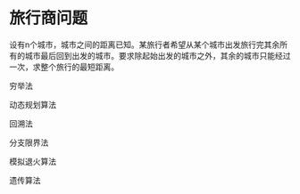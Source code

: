 # 旅行商问题
设有n个城市，城市之间的距离已知。某旅行者希望从某个城市出发旅行完其余所有的城市最后回到出发的城市。要求除起始出发的城市之外，其余的城市只能经过一次，求整个旅行的最短距离。


穷举法

动态规划算法

回溯法

分支限界法

模拟退火算法

遗传算法